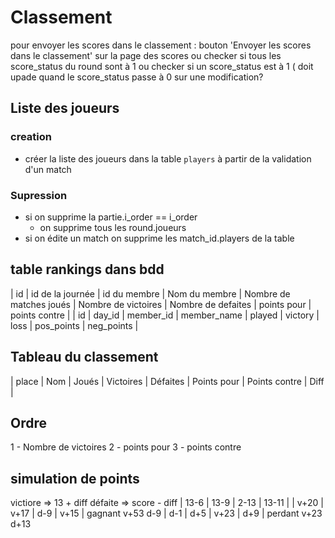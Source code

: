 # Classement
pour envoyer les scores dans le classement : 
bouton 'Envoyer les scores dans le classement' sur la page des scores 
ou
checker si tous les score_status du round sont à 1 
ou
checker si un score_status est à 1 ( doit upade quand le score_status passe à 0 sur une modification?

## Liste des joueurs
### creation
- créer la liste des joueurs dans la table `players` à partir de la validation d'un match

### Supression
- si on supprime la partie.i_order == i_order
    - on supprime tous les round.joueurs 
- si on édite un match on supprime les match_id.players de la table

## table rankings dans bdd
| id | id de la journée | id du membre | Nom du membre | Nombre de matches joués | Nombre de victoires | Nombre de defaites | points pour | points contre |
| id | day_id           | member_id    | member_name   | played                  | victory             | loss               | pos_points  | neg_points    |

## Tableau du classement
| place | Nom | Joués | Victoires | Défaites | Points pour | Points contre | Diff |

## Ordre
1 - Nombre de victoires
2 - points pour
3 - points contre

## simulation de points
victiore => 13 + diff
défaite  => score - diff
| 13-6 | 13-9 | 2-13 | 13-11 |
| v+20 | v+17 | d-9  | v+15  | gagnant v+53 d-9
| d-1  | d+5  | v+23 | d+9   | perdant v+23 d+13